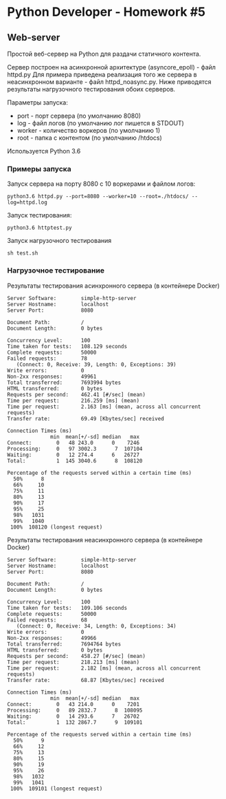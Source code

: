 # Python Developer - Homework #5

## Web-server

Простой веб-сервер на Python для раздачи статичного контента.

Сервер построен на асинхронной архитектуре (asyncore_epoll) - файл httpd.py
Для примера приведена реализация того же сервера в неасинхронном варианте - файл httpd_noasync.py.
Ниже приводятся результаты нагрузочного тестирования обоих серверов.

Параметры запуска:
* port - порт сервера (по умолчанию 8080)
* log - файл логов (по умолчанию лог пишется в STDOUT)
* worker - количество воркеров (по умолчанию 1)
* root - папка с контентом (по умолчанию /htdocs)

Используется Python 3.6

### Примеры запуска

Запуск сервера на порту 8080 с 10 воркерами и файлом логов:

    python3.6 httpd.py --port=8080 --worker=10 --root=./htdocs/ --log=httpd.log

Запуск тестирования:

    python3.6 httptest.py

Запуск нагрузочного тестирования

    sh test.sh

### Нагрузочное тестирование

Результаты тестирования асинхронного сервера (в контейнере Docker)

    Server Software:        simple-http-server
    Server Hostname:        localhost
    Server Port:            8080

    Document Path:          /
    Document Length:        0 bytes

    Concurrency Level:      100
    Time taken for tests:   108.129 seconds
    Complete requests:      50000
    Failed requests:        78
       (Connect: 0, Receive: 39, Length: 0, Exceptions: 39)
    Write errors:           0
    Non-2xx responses:      49961
    Total transferred:      7693994 bytes
    HTML transferred:       0 bytes
    Requests per second:    462.41 [#/sec] (mean)
    Time per request:       216.259 [ms] (mean)
    Time per request:       2.163 [ms] (mean, across all concurrent requests)
    Transfer rate:          69.49 [Kbytes/sec] received

    Connection Times (ms)
                  min  mean[+/-sd] median   max
    Connect:        0   48 243.0      0    7246
    Processing:     0   97 3002.3      7  107104
    Waiting:        0   12 274.4      6   26727
    Total:          1  145 3040.6      8  108120

    Percentage of the requests served within a certain time (ms)
      50%      8
      66%     10
      75%     11
      80%     13
      90%     17
      95%     25
      98%   1031
      99%   1040
     100%  108120 (longest request)


Результаты тестирования неасинхронного сервера (в контейнере Docker)

    Server Software:        simple-http-server
    Server Hostname:        localhost
    Server Port:            8080

    Document Path:          /
    Document Length:        0 bytes

    Concurrency Level:      100
    Time taken for tests:   109.106 seconds
    Complete requests:      50000
    Failed requests:        68
       (Connect: 0, Receive: 34, Length: 0, Exceptions: 34)
    Write errors:           0
    Non-2xx responses:      49966
    Total transferred:      7694764 bytes
    HTML transferred:       0 bytes
    Requests per second:    458.27 [#/sec] (mean)
    Time per request:       218.213 [ms] (mean)
    Time per request:       2.182 [ms] (mean, across all concurrent requests)
    Transfer rate:          68.87 [Kbytes/sec] received

    Connection Times (ms)
                  min  mean[+/-sd] median   max
    Connect:        0   43 214.0      0    7201
    Processing:     0   89 2832.7      8  108095
    Waiting:        0   14 293.6      7   26702
    Total:          1  132 2867.7      9  109101

    Percentage of the requests served within a certain time (ms)
      50%      9
      66%     12
      75%     13
      80%     15
      90%     19
      95%     26
      98%   1032
      99%   1041
     100%  109101 (longest request)


